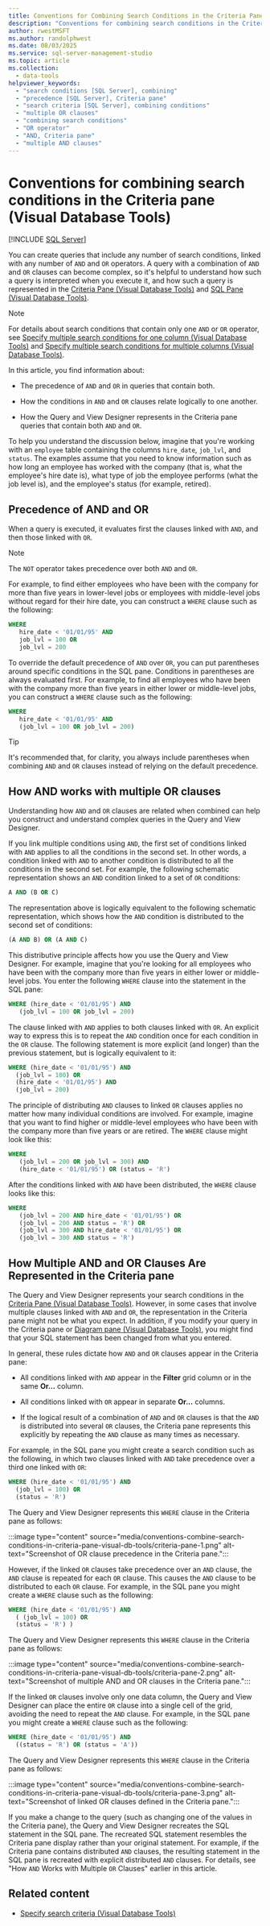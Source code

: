 ```yaml
---
title: Conventions for Combining Search Conditions in the Criteria Pane
description: "Conventions for combining search conditions in the Criteria pane (Visual Database Tools)"
author: rwestMSFT
ms.author: randolphwest
ms.date: 08/03/2025
ms.service: sql-server-management-studio
ms.topic: article
ms.collection:
  - data-tools
helpviewer_keywords:
  - "search conditions [SQL Server], combining"
  - "precedence [SQL Server], Criteria pane"
  - "search criteria [SQL Server], combining conditions"
  - "multiple OR clauses"
  - "combining search conditions"
  - "OR operator"
  - "AND, Criteria pane"
  - "multiple AND clauses"
---
```

# Conventions for combining search conditions in the Criteria pane (Visual Database Tools)

[!INCLUDE [SQL Server](../includes/applies-to-version/sqlserver.md)]

You can create queries that include any number of search conditions, linked with any number of `AND` and `OR` operators. A query with a combination of `AND` and `OR` clauses can become complex, so it's helpful to understand how such a query is interpreted when you execute it, and how such a query is represented in the [Criteria Pane (Visual Database Tools)](criteria-pane-visual-database-tools.md) and [SQL Pane (Visual Database Tools)](sql-pane-visual-database-tools.md).

> [!NOTE]  
> For details about search conditions that contain only one `AND` or `OR` operator, see [Specify multiple search conditions for one column (Visual Database Tools)](specify-multiple-search-conditions-for-one-column-visual-database-tools.md) and [Specify multiple search conditions for multiple columns (Visual Database Tools)](specify-multiple-search-conditions-for-multiple-columns-visual-database-tools.md).

In this article, you find information about:

- The precedence of `AND` and `OR` in queries that contain both.

- How the conditions in `AND` and `OR` clauses relate logically to one another.

- How the Query and View Designer represents in the Criteria pane queries that contain both `AND` and `OR`.

To help you understand the discussion below, imagine that you're working with an `employee` table containing the columns `hire_date`, `job_lvl`, and `status`. The examples assume that you need to know information such as how long an employee has worked with the company (that is, what the employee's hire date is), what type of job the employee performs (what the job level is), and the employee's status (for example, retired).

## Precedence of AND and OR

When a query is executed, it evaluates first the clauses linked with `AND`, and then those linked with `OR`.

> [!NOTE]  
> The `NOT` operator takes precedence over both `AND` and `OR`.

For example, to find either employees who have been with the company for more than five years in lower-level jobs or employees with middle-level jobs without regard for their hire date, you can construct a `WHERE` clause such as the following:

```sql
WHERE
   hire_date < '01/01/95' AND
   job_lvl = 100 OR
   job_lvl = 200
```

To override the default precedence of `AND` over `OR`, you can put parentheses around specific conditions in the SQL pane. Conditions in parentheses are always evaluated first. For example, to find all employees who have been with the company more than five years in either lower or middle-level jobs, you can construct a `WHERE` clause such as the following:

```sql
WHERE
   hire_date < '01/01/95' AND
   (job_lvl = 100 OR job_lvl = 200)
```

> [!TIP]  
> It's recommended that, for clarity, you always include parentheses when combining `AND` and `OR` clauses instead of relying on the default precedence.

## How AND works with multiple OR clauses

Understanding how `AND` and `OR` clauses are related when combined can help you construct and understand complex queries in the Query and View Designer.

If you link multiple conditions using `AND`, the first set of conditions linked with `AND` applies to all the conditions in the second set. In other words, a condition linked with `AND` to another condition is distributed to all the conditions in the second set. For example, the following schematic representation shows an `AND` condition linked to a set of `OR` conditions:

```sql
A AND (B OR C)
```

The representation above is logically equivalent to the following schematic representation, which shows how the `AND` condition is distributed to the second set of conditions:

```sql
(A AND B) OR (A AND C)
```

This distributive principle affects how you use the Query and View Designer. For example, imagine that you're looking for all employees who have been with the company more than five years in either lower or middle-level jobs. You enter the following `WHERE` clause into the statement in the SQL pane:

```sql
WHERE (hire_date < '01/01/95') AND
   (job_lvl = 100 OR job_lvl = 200)
```

The clause linked with `AND` applies to both clauses linked with `OR`. An explicit way to express this is to repeat the `AND` condition once for each condition in the `OR` clause. The following statement is more explicit (and longer) than the previous statement, but is logically equivalent to it:

```sql
WHERE (hire_date < '01/01/95') AND
  (job_lvl = 100) OR
  (hire_date < '01/01/95') AND
  (job_lvl = 200)
```

The principle of distributing `AND` clauses to linked `OR` clauses applies no matter how many individual conditions are involved. For example, imagine that you want to find higher or middle-level employees who have been with the company more than five years or are retired. The `WHERE` clause might look like this:

```sql
WHERE
   (job_lvl = 200 OR job_lvl = 300) AND
   (hire_date < '01/01/95') OR (status = 'R')
```

After the conditions linked with `AND` have been distributed, the `WHERE` clause looks like this:

```sql
WHERE
   (job_lvl = 200 AND hire_date < '01/01/95') OR
   (job_lvl = 200 AND status = 'R') OR
   (job_lvl = 300 AND hire_date < '01/01/95') OR
   (job_lvl = 300 AND status = 'R')
```

## How Multiple AND and OR Clauses Are Represented in the Criteria pane

The Query and View Designer represents your search conditions in the [Criteria Pane (Visual Database Tools)](criteria-pane-visual-database-tools.md). However, in some cases that involve multiple clauses linked with `AND` and `OR`, the representation in the Criteria pane might not be what you expect. In addition, if you modify your query in the Criteria pane or [Diagram pane (Visual Database Tools)](diagram-pane-visual-database-tools.md), you might find that your SQL statement has been changed from what you entered.

In general, these rules dictate how `AND` and `OR` clauses appear in the Criteria pane:

- All conditions linked with `AND` appear in the **Filter** grid column or in the same **Or...** column.

- All conditions linked with `OR` appear in separate **Or...** columns.

- If the logical result of a combination of `AND` and `OR` clauses is that the `AND` is distributed into several `OR` clauses, the Criteria pane represents this explicitly by repeating the `AND` clause as many times as necessary.

For example, in the SQL pane you might create a search condition such as the following, in which two clauses linked with `AND` take precedence over a third one linked with `OR`:

```sql
WHERE (hire_date < '01/01/95') AND
  (job_lvl = 100) OR
  (status = 'R')
```

The Query and View Designer represents this `WHERE` clause in the Criteria pane as follows:

:::image type="content" source="media/conventions-combine-search-conditions-in-criteria-pane-visual-db-tools/criteria-pane-1.png" alt-text="Screenshot of OR clause precedence in the Criteria pane.":::

However, if the linked `OR` clauses take precedence over an `AND` clause, the `AND` clause is repeated for each `OR` clause. This causes the `AND` clause to be distributed to each `OR` clause. For example, in the SQL pane you might create a `WHERE` clause such as the following:

```sql
WHERE (hire_date < '01/01/95') AND
  ( (job_lvl = 100) OR
  (status = 'R') )
```

The Query and View Designer represents this `WHERE` clause in the Criteria pane as follows:

:::image type="content" source="media/conventions-combine-search-conditions-in-criteria-pane-visual-db-tools/criteria-pane-2.png" alt-text="Screenshot of multiple AND and OR clauses in the Criteria pane.":::

If the linked `OR` clauses involve only one data column, the Query and View Designer can place the entire `OR` clause into a single cell of the grid, avoiding the need to repeat the `AND` clause. For example, in the SQL pane you might create a `WHERE` clause such as the following:

```sql
WHERE (hire_date < '01/01/95') AND
  ((status = 'R') OR (status = 'A'))
```

The Query and View Designer represents this `WHERE` clause in the Criteria pane as follows:

:::image type="content" source="media/conventions-combine-search-conditions-in-criteria-pane-visual-db-tools/criteria-pane-3.png" alt-text="Screenshot of linked OR clauses defined in the Criteria pane.":::

If you make a change to the query (such as changing one of the values in the Criteria pane), the Query and View Designer recreates the SQL statement in the SQL pane. The recreated SQL statement resembles the Criteria pane display rather than your original statement. For example, if the Criteria pane contains distributed `AND` clauses, the resulting statement in the SQL pane is recreated with explicit distributed `AND` clauses. For details, see "How `AND` Works with Multiple `OR` Clauses" earlier in this article.

## Related content

- [Specify search criteria (Visual Database Tools)](specify-search-criteria-visual-database-tools.md)
